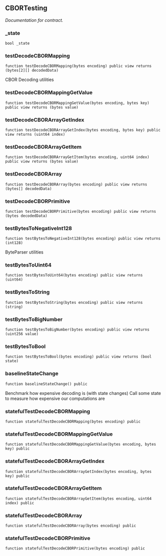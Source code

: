 

## CBORTesting

_Documentation for contract._

### _state

```solidity
bool _state
```

### testDecodeCBORMapping

```solidity
function testDecodeCBORMapping(bytes encoding) public view returns (bytes[2][] decodedData)
```

CBOR Decoding utilities

### testDecodeCBORMappingGetValue

```solidity
function testDecodeCBORMappingGetValue(bytes encoding, bytes key) public view returns (bytes value)
```

### testDecodeCBORArrayGetIndex

```solidity
function testDecodeCBORArrayGetIndex(bytes encoding, bytes key) public view returns (uint64 index)
```

### testDecodeCBORArrayGetItem

```solidity
function testDecodeCBORArrayGetItem(bytes encoding, uint64 index) public view returns (bytes value)
```

### testDecodeCBORArray

```solidity
function testDecodeCBORArray(bytes encoding) public view returns (bytes[] decodedData)
```

### testDecodeCBORPrimitive

```solidity
function testDecodeCBORPrimitive(bytes encoding) public view returns (bytes decodedData)
```

### testBytesToNegativeInt128

```solidity
function testBytesToNegativeInt128(bytes encoding) public view returns (int128)
```

ByteParser utilities

### testBytesToUint64

```solidity
function testBytesToUint64(bytes encoding) public view returns (uint64)
```

### testBytesToString

```solidity
function testBytesToString(bytes encoding) public view returns (string)
```

### testBytesToBigNumber

```solidity
function testBytesToBigNumber(bytes encoding) public view returns (uint256 value)
```

### testBytesToBool

```solidity
function testBytesToBool(bytes encoding) public view returns (bool state)
```

### baselineStateChange

```solidity
function baselineStateChange() public
```

Benchmark how expensive decoding is (with state changes)
Call some state to measure how expensive our computations are

### statefulTestDecodeCBORMapping

```solidity
function statefulTestDecodeCBORMapping(bytes encoding) public
```

### statefulTestDecodeCBORMappingGetValue

```solidity
function statefulTestDecodeCBORMappingGetValue(bytes encoding, bytes key) public
```

### statefulTestDecodeCBORArrayGetIndex

```solidity
function statefulTestDecodeCBORArrayGetIndex(bytes encoding, bytes key) public
```

### statefulTestDecodeCBORArrayGetItem

```solidity
function statefulTestDecodeCBORArrayGetItem(bytes encoding, uint64 index) public
```

### statefulTestDecodeCBORArray

```solidity
function statefulTestDecodeCBORArray(bytes encoding) public
```

### statefulTestDecodeCBORPrimitive

```solidity
function statefulTestDecodeCBORPrimitive(bytes encoding) public
```

